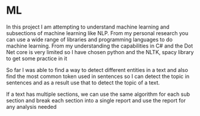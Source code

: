 # ML

In this project I am attempting to understand machine learning and subsections of machine learning like NLP. 
From my personal research you can use a wide range of libraries and programming languages to do machine learning. From my understanding the capabilities in C# and the Dot Net core is very limited so I have chosen python and the NLTK, spacy library to get some practice in it  

So far I was able to find a way to detect different entities in a text and also find the most common token used in sentences so I can detect the topic in sentences and as a result use that to detect the topic of a text.

If a text has multiple sections, we can use the same algorithm for each sub section and break each section into a single report and use the report for any analysis needed
